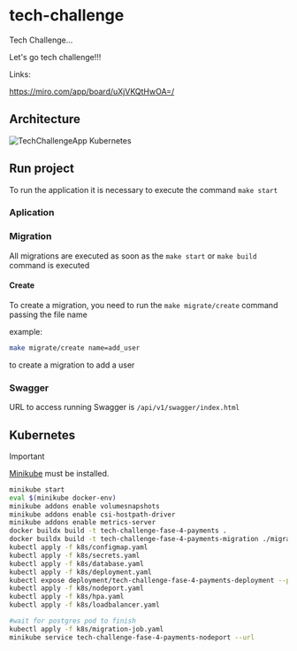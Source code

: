 # tech-challenge

Tech Challenge...

Let's go tech challenge!!!

Links:

<https://miro.com/app/board/uXjVKQtHwOA=/>

## Architecture


![TechChallengeApp Kubernetes](https://github.com/user-attachments/assets/5032e83b-b429-4d6b-a41a-eb916e71fac5)

## Run project

To run the application it is necessary to execute the command `make start`

### Aplication

### Migration

All migrations are executed as soon as the `make start` or `make build` command is executed

#### Create

To create a migration, you need to run the `make migrate/create` command passing the file name

example:

```bash
make migrate/create name=add_user
```

to create a migration to add a user

### Swagger

URL to access running Swagger is `/api/v1/swagger/index.html`

## Kubernetes

> [!IMPORTANT]  
> [Minikube](https://minikube.sigs.k8s.io/docs?target=_blank) must be installed.

```bash
minikube start
eval $(minikube docker-env)
minikube addons enable volumesnapshots
minikube addons enable csi-hostpath-driver
minikube addons enable metrics-server
docker buildx build -t tech-challenge-fase-4-payments .
docker buildx build -t tech-challenge-fase-4-payments-migration ./migrations/
kubectl apply -f k8s/configmap.yaml
kubectl apply -f k8s/secrets.yaml
kubectl apply -f k8s/database.yaml
kubectl apply -f k8s/deployment.yaml
kubectl expose deployment/tech-challenge-fase-4-payments-deployment --port=80 --target-port=8080
kubectl apply -f k8s/nodeport.yaml
kubectl apply -f k8s/hpa.yaml
kubectl apply -f k8s/loadbalancer.yaml

#wait for postgres pod to finish
kubectl apply -f k8s/migration-job.yaml
minikube service tech-challenge-fase-4-payments-nodeport --url
```
